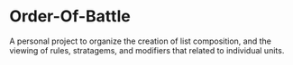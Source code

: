# Order-Of-Battle
A personal project to organize the creation of list composition, and the viewing of rules, stratagems, and modifiers that related to individual units.
